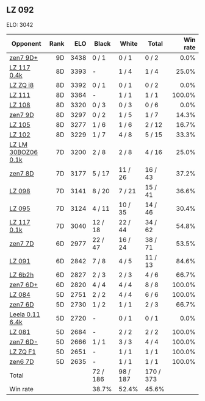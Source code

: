 ## LZ 092 ##

ELO: 3042

Opponent | Rank | ELO | Black | White | Total | Win rate
---------|-----:|----:|-------|-------|-------|-------:
[zen7 9D+](zen7%209D+.md) | 9D | 3438 | 0 / 1 | 0 / 1 | 0 / 2 | 0.0%
[LZ 117 0.4k](LZ%20117%200.4k.md) | 8D | 3393 | - | 1 / 4 | 1 / 4 | 25.0%
[LZ ZQ i8](LZ%20ZQ%20i8.md) | 8D | 3392 | 0 / 1 | 0 / 1 | 0 / 2 | 0.0%
[LZ 111](LZ%20111.md) | 8D | 3364 | - | 1 / 1 | 1 / 1 | 100.0%
[LZ 108](LZ%20108.md) | 8D | 3320 | 0 / 3 | 0 / 3 | 0 / 6 | 0.0%
[zen7 9D](zen7%209D.md) | 8D | 3297 | 0 / 2 | 1 / 5 | 1 / 7 | 14.3%
[LZ 105](LZ%20105.md) | 8D | 3277 | 1 / 6 | 1 / 6 | 2 / 12 | 16.7%
[LZ 102](LZ%20102.md) | 8D | 3229 | 1 / 7 | 4 / 8 | 5 / 15 | 33.3%
[LZ LM 30BOZ06 0.1k](LZ%20LM%2030BOZ06%200.1k.md) | 7D | 3200 | 2 / 8 | 2 / 8 | 4 / 16 | 25.0%
[zen7 8D](zen7%208D.md) | 7D | 3177 | 5 / 17 | 11 / 26 | 16 / 43 | 37.2%
[LZ 098](LZ%20098.md) | 7D | 3141 | 8 / 20 | 7 / 21 | 15 / 41 | 36.6%
[LZ 095](LZ%20095.md) | 7D | 3124 | 4 / 11 | 10 / 35 | 14 / 46 | 30.4%
[LZ 117 0.1k](LZ%20117%200.1k.md) | 7D | 3040 | 12 / 18 | 22 / 44 | 34 / 62 | 54.8%
[zen7 7D](zen7%207D.md) | 6D | 2977 | 22 / 47 | 16 / 24 | 38 / 71 | 53.5%
[LZ 091](LZ%20091.md) | 6D | 2842 | 7 / 8 | 4 / 5 | 11 / 13 | 84.6%
[LZ 6b2h](LZ%206b2h.md) | 6D | 2827 | 2 / 3 | 2 / 3 | 4 / 6 | 66.7%
[zen7 6D+](zen7%206D+.md) | 6D | 2820 | 4 / 4 | 4 / 4 | 8 / 8 | 100.0%
[LZ 084](LZ%20084.md) | 5D | 2751 | 2 / 2 | 4 / 4 | 6 / 6 | 100.0%
[zen7 6D](zen7%206D.md) | 5D | 2730 | 1 / 2 | 1 / 1 | 2 / 3 | 66.7%
[Leela 0.11 6.4k](Leela%200.11%206.4k.md) | 5D | 2720 | - | 0 / 1 | 0 / 1 | 0.0%
[LZ 081](LZ%20081.md) | 5D | 2684 | - | 2 / 2 | 2 / 2 | 100.0%
[zen7 6D-](zen7%206D-.md) | 5D | 2666 | 1 / 1 | 3 / 3 | 4 / 4 | 100.0%
[LZ ZQ F1](LZ%20ZQ%20F1.md) | 5D | 2651 | - | 1 / 1 | 1 / 1 | 100.0%
[zen6 7D](zen6%207D.md) | 5D | 2635 | - | 1 / 1 | 1 / 1 | 100.0%
Total | | | 72 / 186 | 98 / 187 | 170 / 373 | 
Win rate| | | 38.7% | 52.4% | 45.6% | 
